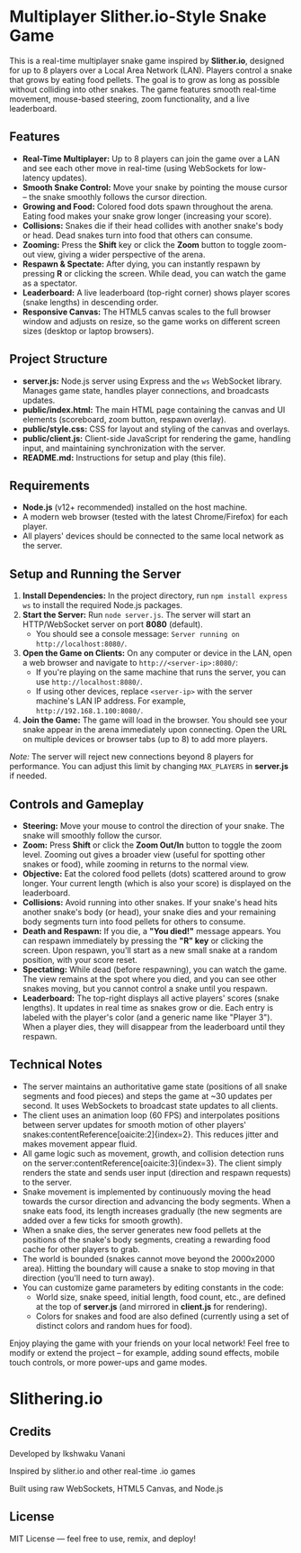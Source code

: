 # Multiplayer Slither.io-Style Snake Game

This is a real-time multiplayer snake game inspired by **Slither.io**, designed for up to 8 players over a Local Area Network (LAN). Players control a snake that grows by eating food pellets. The goal is to grow as long as possible without colliding into other snakes. The game features smooth real-time movement, mouse-based steering, zoom functionality, and a live leaderboard.

## Features

- **Real-Time Multiplayer:** Up to 8 players can join the game over a LAN and see each other move in real-time (using WebSockets for low-latency updates).
- **Smooth Snake Control:** Move your snake by pointing the mouse cursor – the snake smoothly follows the cursor direction.
- **Growing and Food:** Colored food dots spawn throughout the arena. Eating food makes your snake grow longer (increasing your score).
- **Collisions:** Snakes die if their head collides with another snake's body or head. Dead snakes turn into food that others can consume.
- **Zooming:** Press the **Shift** key or click the **Zoom** button to toggle zoom-out view, giving a wider perspective of the arena.
- **Respawn & Spectate:** After dying, you can instantly respawn by pressing **R** or clicking the screen. While dead, you can watch the game as a spectator.
- **Leaderboard:** A live leaderboard (top-right corner) shows player scores (snake lengths) in descending order.
- **Responsive Canvas:** The HTML5 canvas scales to the full browser window and adjusts on resize, so the game works on different screen sizes (desktop or laptop browsers).

## Project Structure

- **server.js:** Node.js server using Express and the `ws` WebSocket library. Manages game state, handles player connections, and broadcasts updates.
- **public/index.html:** The main HTML page containing the canvas and UI elements (scoreboard, zoom button, respawn overlay).
- **public/style.css:** CSS for layout and styling of the canvas and overlays.
- **public/client.js:** Client-side JavaScript for rendering the game, handling input, and maintaining synchronization with the server.
- **README.md:** Instructions for setup and play (this file).

## Requirements

- **Node.js** (v12+ recommended) installed on the host machine.
- A modern web browser (tested with the latest Chrome/Firefox) for each player.
- All players' devices should be connected to the same local network as the server.

## Setup and Running the Server

1. **Install Dependencies:** In the project directory, run `npm install express ws` to install the required Node.js packages.
2. **Start the Server:** Run `node server.js`. The server will start an HTTP/WebSocket server on port **8080** (default).
   - You should see a console message: `Server running on http://localhost:8080/`.
3. **Open the Game on Clients:** On any computer or device in the LAN, open a web browser and navigate to `http://<server-ip>:8080/`:
   - If you're playing on the same machine that runs the server, you can use `http://localhost:8080/`.
   - If using other devices, replace `<server-ip>` with the server machine's LAN IP address. For example, `http://192.168.1.100:8080/`.
4. **Join the Game:** The game will load in the browser. You should see your snake appear in the arena immediately upon connecting. Open the URL on multiple devices or browser tabs (up to 8) to add more players.

*Note:* The server will reject new connections beyond 8 players for performance. You can adjust this limit by changing `MAX_PLAYERS` in **server.js** if needed.

## Controls and Gameplay

- **Steering:** Move your mouse to control the direction of your snake. The snake will smoothly follow the cursor.
- **Zoom:** Press **Shift** or click the **Zoom Out/In** button to toggle the zoom level. Zooming out gives a broader view (useful for spotting other snakes or food), while zooming in returns to the normal view.
- **Objective:** Eat the colored food pellets (dots) scattered around to grow longer. Your current length (which is also your score) is displayed on the leaderboard.
- **Collisions:** Avoid running into other snakes. If your snake's head hits another snake's body (or head), your snake dies and your remaining body segments turn into food pellets for others to consume.
- **Death and Respawn:** If you die, a **"You died!"** message appears. You can respawn immediately by pressing the **"R" key** or clicking the screen. Upon respawn, you'll start as a new small snake at a random position, with your score reset.
- **Spectating:** While dead (before respawning), you can watch the game. The view remains at the spot where you died, and you can see other snakes moving, but you cannot control a snake until you respawn.
- **Leaderboard:** The top-right displays all active players' scores (snake lengths). It updates in real time as snakes grow or die. Each entry is labeled with the player's color (and a generic name like "Player 3"). When a player dies, they will disappear from the leaderboard until they respawn.

## Technical Notes

- The server maintains an authoritative game state (positions of all snake segments and food pieces) and steps the game at ~30 updates per second. It uses WebSockets to broadcast state updates to all clients.
- The client uses an animation loop (60 FPS) and interpolates positions between server updates for smooth motion of other players' snakes:contentReference[oaicite:2]{index=2}. This reduces jitter and makes movement appear fluid.
- All game logic such as movement, growth, and collision detection runs on the server:contentReference[oaicite:3]{index=3}. The client simply renders the state and sends user input (direction and respawn requests) to the server.
- Snake movement is implemented by continuously moving the head towards the cursor direction and advancing the body segments. When a snake eats food, its length increases gradually (the new segments are added over a few ticks for smooth growth).
- When a snake dies, the server generates new food pellets at the positions of the snake's body segments, creating a rewarding food cache for other players to grab.
- The world is bounded (snakes cannot move beyond the 2000x2000 area). Hitting the boundary will cause a snake to stop moving in that direction (you'll need to turn away).
- You can customize game parameters by editing constants in the code:
  - World size, snake speed, initial length, food count, etc., are defined at the top of **server.js** (and mirrored in **client.js** for rendering).
  - Colors for snakes and food are also defined (currently using a set of distinct colors and random hues for food).

Enjoy playing the game with your friends on your local network! Feel free to modify or extend the project – for example, adding sound effects, mobile touch controls, or more power-ups and game modes.
# Slithering.io

## Credits

Developed by Ikshwaku Vanani

Inspired by slither.io and other real-time .io games

Built using raw WebSockets, HTML5 Canvas, and Node.js

## License

MIT License — feel free to use, remix, and deploy!
